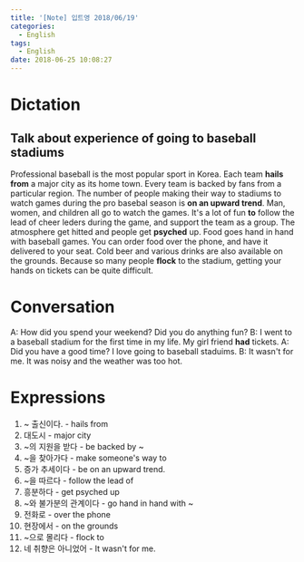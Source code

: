 ```yaml
---
title: '[Note] 입트영 2018/06/19'
categories:
  - English
tags:
  - English
date: 2018-06-25 10:08:27
---
```


# Dictation
## Talk about experience of going to baseball stadiums
Professional baseball is the most popular sport in Korea. Each team **hails from** a major city as its home town. Every team is backed by fans from a particular region. The number of people making their way to stadiums to watch games during the pro basebal season is **on an upward trend**. Man, women, and children all go to watch the games. It's a lot of fun **to** follow the lead of cheer leders during the game, and support the team as a group. The atmosphere get hitted and people get **psyched** up. Food goes hand in hand with baseball games. You can order food over the phone, and have it delivered to your seat. Cold beer and various drinks are also available on the grounds. Because so many people **flock** to the stadium, getting your hands on tickets can be quite difficult.

# Conversation
A: How did you spend your weekend? Did you do anything fun?
B: I went to a baseball stadium for the first time in my life. My girl friend **had** tickets.
A: Did you have a good time? I love going to baseball staduims.
B: It wasn't for me. It was noisy and the weather was too hot.

# Expressions
1. ~ 출신이다. - hails from
2. 대도시 - major city
3. ~의 지원을 받다 - be backed by ~
4. ~을 찾아가다 - make someone's way to
5. 증가 추세이다 - be on an upward trend.
6. ~을 따르다 - follow the lead of
7. 흥분하다 - get psyched up
8. ~와 불가분의 관계이다 - go hand in hand with ~
9. 전화로 - over the phone
10. 현장에서 - on the grounds
11. ~으로 몰리다 - flock to 
12. 네 취향은 아니었어 - It wasn't for me.